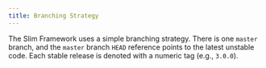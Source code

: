 ```yaml
---
title: Branching Strategy
---
```


The Slim Framework uses a simple branching strategy. There is one `master` branch, and the `master` branch `HEAD` reference points to the latest unstable code. Each stable release is denoted with a numeric tag (e.g., `3.0.0`).
